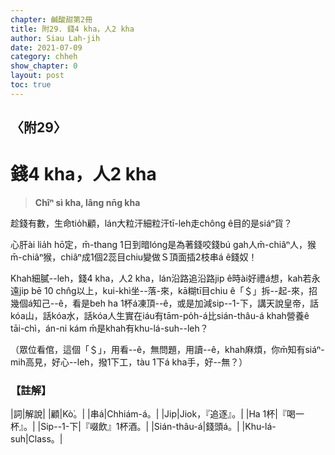 ```yaml
---
chapter: 鹹酸甜第2冊
title: 附29. 錢4 kha，人2 kha
author: Siau Lah-jih
date: 2021-07-09
category: chheh
show_chapter: 0
layout: post
toc: true
---
```


## 〈附29〉
# 錢4 kha，人2 kha
> **Chîⁿ sì kha, lâng nn̄g kha**

趁錢有數，生命tio̍h顧，lán大粒汗細粒汗tī-leh走chông ê目的是siáⁿ貨？

心肝ài lia̍h hō͘定，m̄-thang 1日到暗lóng是為著錢咬錢bú gah人m̄-chiâⁿ人，猴m̄-chiâⁿ猴，chiâⁿ成1個2蕊目chiu變做Ｓ頂面插2枝串á ê錢奴！

Khah細膩--leh，錢4 kha，人2 kha，lán沿路追沿路jip ê時ài好禮á想，kah若永遠jip bē 10 chn̂g以上，kui-khì坐--落-來，kā糊tī目chiu ê「＄」拆--起-來，招幾個á知己--ê，看是beh ha 1杯á凍頂--ê，或是加減sip--1-下，講天說皇帝，話kóa山，話kóa水，話kóa人生實在iáu有tām-po̍h-á比sián-thâu-á khah營養ê tāi-chì，án-ni kám m̄是khah有khu-lá-suh--leh？

（眾位看倌，這個「＄」，用看--ê，無問題，用讀--ê，khah麻煩，你m̄知有siáⁿ-mih高見，好心--leh，撥1下工，tàu 1下á kha手，好--無？）


### 【註解】

|詞|解說|
|顧|Kò͘。|
|串á|Chhiám-á。|
|Jip|Jiok，『追逐』。|
|Ha 1杯|『喝一杯』。|
|Sip--1-下|『啜飲』1杯酒。|
|Sián-thâu-á|錢頭á。|
|Khu-lá-suh|Class。|
